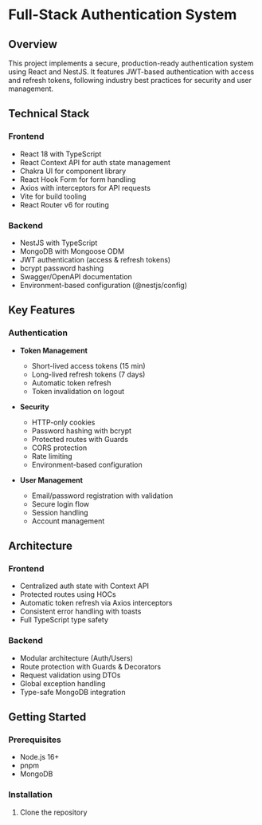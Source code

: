 # Full-Stack Authentication System

## Overview
This project implements a secure, production-ready authentication system using React and NestJS. It features JWT-based authentication with access and refresh tokens, following industry best practices for security and user management.

## Technical Stack

### Frontend
- React 18 with TypeScript
- React Context API for auth state management 
- Chakra UI for component library
- React Hook Form for form handling
- Axios with interceptors for API requests
- Vite for build tooling
- React Router v6 for routing

### Backend 
- NestJS with TypeScript
- MongoDB with Mongoose ODM
- JWT authentication (access & refresh tokens)
- bcrypt password hashing
- Swagger/OpenAPI documentation
- Environment-based configuration (@nestjs/config)

## Key Features

### Authentication
- **Token Management**
  - Short-lived access tokens (15 min)
  - Long-lived refresh tokens (7 days) 
  - Automatic token refresh
  - Token invalidation on logout

- **Security**
  - HTTP-only cookies
  - Password hashing with bcrypt
  - Protected routes with Guards
  - CORS protection
  - Rate limiting
  - Environment-based configuration

- **User Management**
  - Email/password registration with validation
  - Secure login flow
  - Session handling
  - Account management

## Architecture

### Frontend
- Centralized auth state with Context API
- Protected routes using HOCs
- Automatic token refresh via Axios interceptors
- Consistent error handling with toasts
- Full TypeScript type safety

### Backend
- Modular architecture (Auth/Users)
- Route protection with Guards & Decorators
- Request validation using DTOs
- Global exception handling
- Type-safe MongoDB integration

## Getting Started

### Prerequisites
- Node.js 16+
- pnpm
- MongoDB

### Installation

1. Clone the repository
